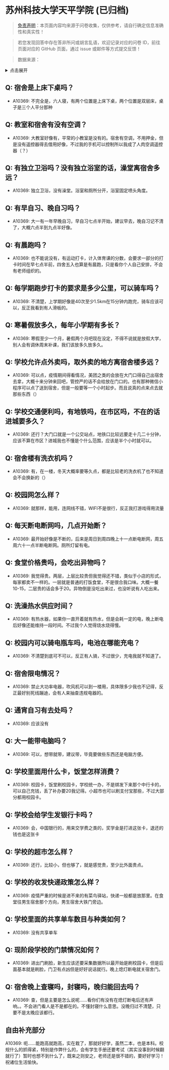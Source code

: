 # 苏州科技大学天平学院 (已归档)

> [免责声明](https://colleges.chat/#_3)：本页面内容均来源于问卷收集，仅供参考，请自行确定信息准确性和真实性！

> 若您发现回答中存在答非所问或胡言乱语，欢迎记录对应的问卷 ID，前往页面对应的 GitHub 页面，通过 issue 或邮件等方式提交反馈！

> 数据来源：

<details><summary>点击展开</summary>
<ul>
<li>A10369: 匿名 (2022 年 06 月)</li>
</ul>
</details>

## Q: 宿舍是上床下桌吗？

- A10369: 不完全是，六人寝，有两个位置是上床下桌，两个位置是双层床，桌子是三个人平分那种

## Q: 教室和宿舍有没有空调？

- A10369: 大教室好像有，平常的小教室是没有的。宿舍有空调，不用押金，但是没有遥控器得去借用好像，不过我的手机可以控制所以我成了人肉空调遥控器（？）

## Q: 有独立卫浴吗？没有独立浴室的话，澡堂离宿舍多远？

- A10369: 独立卫浴，没有澡堂。浴室和厕所分开，浴室固定喷头角度。

## Q: 有早自习、晚自习吗？

- A10369: 大一有一年早晚自习，早自习七点半开始，建议早去，晚自习记不清了，大概六点半到九点半好像。

## Q: 有晨跑吗？

- A10369: 也不能说没有，有运动打卡，计入体育课的分数，会要求一部分的打卡时间在早七点半前，四舍五入也算是有晨跑，只是看你个人自己安排，不会有老师组织的。

## Q: 每学期跑步打卡的要求是多少公里，可以骑车吗？

- A10369: 不清楚，上学期好像是40次至少1.5km在15分钟内跑完，骑车应该可以，反正我看到有人滑板的。

## Q: 寒暑假放多久，每年小学期有多长？

- A10369: 寒假至少一个月，暑假两个月吧现在没定，不得不说就是放假大学，别人会有调休周末补课，我们该放多久放多久。

## Q: 学校允许点外卖吗，取外卖的地方离宿舍楼多远？

- A10369: 可以点，疫情期间得看情况，美团之类的会放在大门口得自己出宿舍去拿，大概十来分钟来回吧，管控严的话不会给放在门口的。也有那种微信小程序可以点了送到宿舍，但是一般要等一个小时起步。而且说真的点来点去就那些东西（）

## Q: 学校交通便利吗，有地铁吗，在市区吗，不在的话进城要多久？

- A10369: 还行？大门口就是一个公交站点，地铁口比较远要走十几二十分钟，应该不算在市区？进城我也不懂是个什么范围，应该是半个小时就可以。

## Q: 宿舍楼有洗衣机吗？

- A10369: 有，在一楼，冬天大概率要等久点，都是比较老的洗衣机了也不知道会不会换新的（）

## Q: 校园网怎么样？

- A10369: 就那样，能用，连网线不错，WIFI不是很行，反正我打游戏得用流量

## Q: 每天断电断网吗，几点开始断？

- A10369: 最开始好像是不断的，后来是周日到周四晚上十一点断电断网，周五周六十一点半断电断网。厕所灯留有电。

## Q: 食堂价格贵吗，会吃出异物吗？

- A10369: 我觉得贵。两层，上层比较贵但我觉得还不错，类似于小店的形式，每家都卖不一样的。一层就是普通的打饭食堂，不是很合我口味。大概一餐10-15，二层贵的话会多于20。异物倒是没吃出来过，也没听说有人吃出来。

## Q: 洗澡热水供应时间？

- A10369: 有热水器，如果你一直开着就有热水，但是会耗一定的电，晚上断电后好像还能维持一段时间。不过我个人觉得烧水烧得慢。

## Q: 校园内可以骑电瓶车吗，电池在哪能充电？

- A10369: 不清楚到底可不可以，反正有人骑，不过很少，充电我就不知道了。

## Q: 宿舍限电情况？

- A10369: 禁止大功率电器，吹风机可以到一楼用，具体限多少我也不记得，反正最好别死线蹦迪，会有人来抽查违规电器的。

## Q: 通宵自习有去处吗？

- A10369: 应该没有

## Q: 大一能带电脑吗？

- A10369: 可以，想带就带，建议带，毕竟要做些东西还是电脑方便。

## Q: 学校里面用什么卡，饭堂怎样消费？

- A10369: 校园卡，饭堂刷校园卡，学校统一办，不是绑发下来那个中行卡的，可以自己充钱，丢了补办要20我记得。小超市也可以刷支付宝那些，不过大部分都用校园卡。

## Q: 学校会给学生发银行卡吗？

- A10369: 会，中国银行的，用来交学费之类的，奖学金是打进这张卡，退还的钱也是这张卡

## Q: 学校的超市怎么样？

- A10369: 还行，比较小，但也够了，就是感觉贵，至少比外面贵点。

## Q: 学校的收发快递政策怎么样？

- A10369: 疫情严重的时候是进不来的有菜鸟驿站，快递一般都是放那里。在食堂往男生宿舍那个方向，男生宿舍大铁门旁边。

## Q: 学校里面的共享单车数目与种类如何？

- A10369: 没有共享单车

## Q: 现阶段学校的门禁情况如何？

- A10369: 进出门刷脸，新生应该还要采集数据所以最开始是刷校园卡，但是后面基本就是刷脸，门卫有点凶但是好好说话就行。晚上熄灯断电就关宿舍门。

## Q: 宿舍晚上查寝吗，封寝吗，晚归能回去吗？

- A10369: 查，但是主要是怎么说呢……看你们有没有在熄灯断电后还有声响。。不会进门看人是不是都在的。不懂封寝什么意思。没晚归过不清楚，只要不是太晚应该都行。

## 自由补充部分

A10369: 呃……能跑高就跑高，实在栽了，那就好好学，虽然二本，也是本科。校规什么的抓得紧，特别是作弊什么的，会有学生手册还要考试（其实没事到时候翻就行了）暂时也想不到什么了，既来之则安之，老师还是很不错的，要好好学习！祝诸位生活愉快。